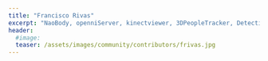 ```yaml
---
title: "Francisco Rivas"
excerpt: "NaoBody, openniServer, kinectviewer, 3DPeopleTracker, DetectionSuite tool"
header:
  #image: 
  teaser: /assets/images/community/contributors/frivas.jpg
---
```

